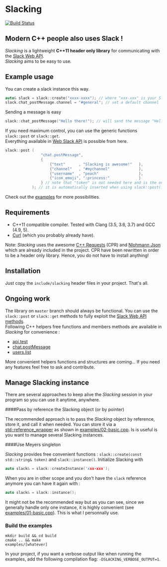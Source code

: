 Slacking  
========

[![Build Status](https://travis-ci.org/coin-au-carre/slacking.svg?branch=master)](https://travis-ci.org/coin-au-carre/slacking)

Modern C++ people also uses Slack !
-----------------------------------

*Slacking* is a lightweight **C++11 header only library** for communicating with the [Slack Web API](https://api.slack.com/web).  
*Slacking* aims to be easy to use. 

Example usage
-------------

You can create a slack instance this way.
```c++
auto& slack = slack::create("xxxx-xxxx"); // where "xxx-xxx" is your Slack API token
slack.chat_postMessage.channel = "#general"; // set a default channel
```

Sending a message is easy
```c++
slack::chat_postMessage("Hello there!"); // will send the message "Hello there!" in the channel #general with the registered token
```

If you need maximum control, you can use the generic functions `slack::post` or `slack::get`.  
Everything available in [Web Slack API](https://api.slack.com/methods) is possible from here. 
```c++
slack::post (   
                "chat.postMessage",
                { 
                    {"text"      , "Slacking is awesome!"   }, 
                    {"channel"   , "#mychannel"             }, 
                    {"username"  , "peach"                  }, 
                    {"icon_emoji", ":princess:"             } 
                } // note that "token" is not needed here and is the only "registred" parameter
            ); // it is automatically inserted when using slack::post()
```

Check out the [examples](examples/) for more possibilities.  

Requirements
------------

+ C++11 compatible compiler. Tested with Clang (3.5, 3.6, 3.7) and GCC (4.9, 5).
+ [Curl](https://curl.haxx.se/libcurl/) (which you probably already have).

Note: *Slacking* uses the awesome [C++ Requests](https://github.com/whoshuu/cpr) (CPR) and [Nlohmann Json](https://github.com/nlohmann/json) which are already included in the project. 
CPR have been rewritten in order to be a header only library. Hence, you do not have to install anything! 

Installation
------------

Just copy the `include/slacking` header files in your project. That's all.  


Ongoing work
------------

The library on `master` branch should always be functional. 
You can use the `slack::post` or `slack::get` methods to fully exploit the [Slack Web API methods](https://api.slack.com/methods).  
Following C++ helpers free functions and members methods are available in *Slacking* for convenience : 

+ [api.test](https://api.slack.com/methods/api.test)
+ [chat.postMessage](https://api.slack.com/methods/chat.postMessage)
+ [users.list](https://api.slack.com/methods/users.list)

More convenient helpers functions and structures are coming... 
If you need any features feel free to ask and contribute.


Manage Slacking instance
------------------------

There are several approaches to keep alive the *Slacking* session in your program so you can use it anytime, anywhere.

####Pass by reference the Slacking object (or by pointer)

The recommended approach is to pass the *Slacking* object by reference, store it, and call it when needed. 
You can store it via a [std::reference_wrapper](http://en.cppreference.com/w/cpp/utility/functional/reference_wrapper) as shown in [examples/02-basic.cpp](examples/02-basic.cpp). Is is useful is you want to manage several Slacking instances. 


####Use Meyers singleton

*Slacking* provides free convenient functions : `slack::create(const std::string& token)` and `slack::instance()`.
Initialize Slacking with 
```c++
auto slack& = slack::createInstance('xxx-xxx');
```
When you are in other scope and you don't have the `slack` reference anymore you can have it again with :  
```c++
auto slack& = slack::instance();
```
It might not be the recommended way but as you can see, since we generally handle only one instance, it is highly convenient (see [examples/01-basic.cpp](examples/01-basic.cpp)). This is what I personnally use. 


### Build the examples

```
mkdir build && cd build
cmake .. && make
examples/[whatever]
```

In your project, if you want a verbose output like when running the examples, add the following compilation flag: `-DSLACKING_VERBOSE_OUTPUT=1`.

